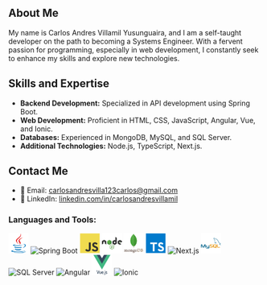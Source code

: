 ## About Me

My name is Carlos Andres Villamil Yusunguaira, and I am a self-taught developer on the path to becoming a Systems Engineer. With a fervent passion for programming, especially in web development, I constantly seek to enhance my skills and explore new technologies.

## Skills and Expertise

- **Backend Development:** Specialized in API development using Spring Boot.
- **Web Development:** Proficient in HTML, CSS, JavaScript, Angular, Vue, and Ionic.
- **Databases:** Experienced in MongoDB, MySQL, and SQL Server.
- **Additional Technologies:** Node.js, TypeScript, Next.js.

## Contact Me

- 📧 Email: [carlosandresvilla123carlos@gmail.com](mailto:carlosandresvilla123carlos@gmail.com)
- 💼 LinkedIn: [linkedin.com/in/carlosandresvillamil](https://linkedin.com/in/carlosandresvillamil)

### Languages and Tools:
<img src="https://raw.githubusercontent.com/devicons/devicon/master/icons/java/java-original.svg" alt="Java" width="40" height="40"/> <img src="https://www.vectorlogo.zone/logos/springio/springio-icon.svg" alt="Spring Boot" width="40" height="40"/> <img src="https://raw.githubusercontent.com/devicons/devicon/master/icons/javascript/javascript-original.svg" alt="JavaScript" width="40" height="40"/> <img src="https://raw.githubusercontent.com/devicons/devicon/master/icons/nodejs/nodejs-original-wordmark.svg" alt="Node.js" width="40" height="40"/> <img src="https://raw.githubusercontent.com/devicons/devicon/master/icons/mongodb/mongodb-original-wordmark.svg" alt="MongoDB" width="40" height="40"/> <img src="https://raw.githubusercontent.com/devicons/devicon/master/icons/typescript/typescript-original.svg" alt="TypeScript" width="40" height="40"/> <img src="https://cdn.worldvectorlogo.com/logos/next-js.svg" alt="Next.js" width="40" height="40"/> <img src="https://raw.githubusercontent.com/devicons/devicon/master/icons/mysql/mysql-original-wordmark.svg" alt="MySQL" width="40" height="40"/> <img src="https://www.svgrepo.com/show/303229/microsoft-sql-server-logo.svg" alt="SQL Server" width="40" height="40"/> <img src="https://angular.io/assets/images/logos/angular/angular.svg" alt="Angular" width="40" height="40"/> <img src="https://raw.githubusercontent.com/devicons/devicon/master/icons/vuejs/vuejs-original-wordmark.svg" alt="Vue.js" width="40" height="40"/> <img src="https://upload.wikimedia.org/wikipedia/commons/d/d1/Ionic_Logo.svg" alt="Ionic" width="40" height="40"/>
 
